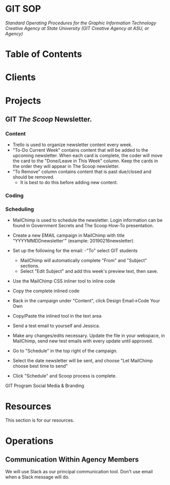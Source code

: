 # GIT SOP

_Standard Operating Procedures for the Graphic Information Technology Creative Agency at State University (GIT Creative Agency at ASU, or Agency)_

# Table of Contents

# Clients

# Projects
## GIT _The Scoop_ Newsletter.
### Content
- Trello is used to organize newsletter content every week. 
- "To-Do Current Week" contains content that will be added to the upcoming newsletter. When each card is complete, the coder will move the card to the "Done/Leave in This Week" column. Keep the cards in the order they will appear in The Scoop newsletter. 
- "To Remove" column contains content that is past due/closed and should be removed.
    - It is best to do this before adding new content.

### Coding


### Scheduling
- MailChimp is used to schedule the newsletter. Login information can be found in Government Secrets and The Scoop How-To presentation.
- Create a new EMAIL campaign in MailChimp with title "YYYYMMDDnewsletter'" (example: 20190216newsletter)
- Set up the following for the email:
    -"To" select GIT students
    - MailChimp will automatically complete "From" and "Subject" sections.
    - Select "Edit Subject" and add this week's preview text, then save.

- Use the MailChimp CSS inliner tool to inline code
- Copy the complete inlined code

- Back in the campaign under "Content", click Design Email->Code Your Own
- Copy/Paste the inlined tool in the text area

- Send a test email to yourself and Jessica.

- Make any changes/edits necessary. Update the file in your webspace, in MailChimp, send new test emails with every update until approved.

- Go to "Schedule" in the top right of the campaign.
- Select the date newsletter will be sent, and choose "Let MailChimp choose best time to send"

- Click "Schedule" and Scoop process is complete.




GIT Program Social Media & Branding

# Resources

This section is for our resources.

# Operations

## Communication Within Agency Members

We will use Slack as our principal communication tool. Don't use email when a Slack message will do.
